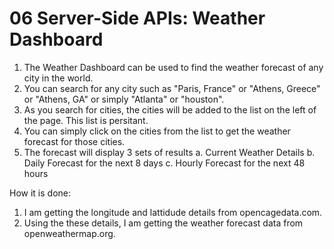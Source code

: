 # 06 Server-Side APIs: Weather Dashboard

1. The Weather Dashboard can be used to find the weather forecast of any city in the world.
2. You can search for any city such as "Paris, France" or "Athens, Greece" or "Athens, GA" or simply "Atlanta" or "houston".
3. As you search for cities, the cities will be added to the list on the left of the page. This list is persitant. 
4. You can simply click on the cities from the list to get the weather forecast for those cities.
5. The forecast will display 3 sets of results
    a. Current Weather Details
    b. Daily Forecast for the next 8 days
    c. Hourly Forecast for the next 48 hours

How it is done:
1. I am getting the longitude and lattidude details from opencagedata.com.
2. Using the these details, I am getting the weather forecast data from openweathermap.org.
